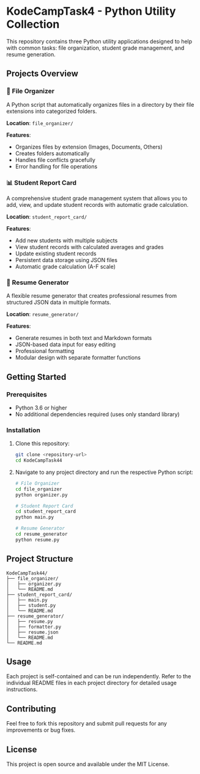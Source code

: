 # KodeCampTask4 - Python Utility Collection

This repository contains three Python utility applications designed to help with common tasks: file organization, student grade management, and resume generation.

## Projects Overview

### 📁 File Organizer
A Python script that automatically organizes files in a directory by their file extensions into categorized folders.

**Location**: `file_organizer/`

**Features**:
- Organizes files by extension (Images, Documents, Others)
- Creates folders automatically
- Handles file conflicts gracefully
- Error handling for file operations

### 📊 Student Report Card
A comprehensive student grade management system that allows you to add, view, and update student records with automatic grade calculation.

**Location**: `student_report_card/`

**Features**:
- Add new students with multiple subjects
- View student records with calculated averages and grades
- Update existing student records
- Persistent data storage using JSON files
- Automatic grade calculation (A-F scale)

### 📄 Resume Generator
A flexible resume generator that creates professional resumes from structured JSON data in multiple formats.

**Location**: `resume_generator/`

**Features**:
- Generate resumes in both text and Markdown formats
- JSON-based data input for easy editing
- Professional formatting
- Modular design with separate formatter functions

## Getting Started

### Prerequisites
- Python 3.6 or higher
- No additional dependencies required (uses only standard library)

### Installation
1. Clone this repository:
   ```bash
   git clone <repository-url>
   cd KodeCampTask44
   ```

2. Navigate to any project directory and run the respective Python script:
   ```bash
   # File Organizer
   cd file_organizer
   python organizer.py
   
   # Student Report Card
   cd student_report_card
   python main.py
   
   # Resume Generator
   cd resume_generator
   python resume.py
   ```

## Project Structure
```
KodeCampTask44/
├── file_organizer/
│   ├── organizer.py
│   └── README.md
├── student_report_card/
│   ├── main.py
│   ├── student.py
│   └── README.md
├── resume_generator/
│   ├── resume.py
│   ├── formatter.py
│   ├── resume.json
│   └── README.md
└── README.md
```

## Usage

Each project is self-contained and can be run independently. Refer to the individual README files in each project directory for detailed usage instructions.

## Contributing

Feel free to fork this repository and submit pull requests for any improvements or bug fixes.

## License

This project is open source and available under the MIT License.